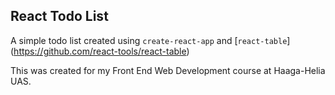 ## React Todo List
A simple todo list created using `create-react-app` and [`react-table`] (https://github.com/react-tools/react-table)

This was created for my Front End Web Development course at Haaga-Helia UAS.